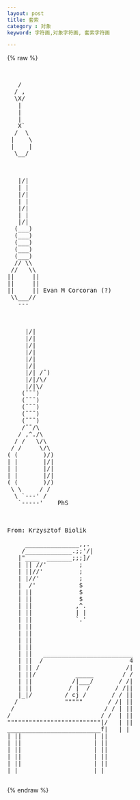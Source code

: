 ```yaml
---
layout: post
title: 套索
category : 对象
keyword: 字符画,对象字符画, 套索字符画

---
```

{% raw %}
<pre>


   /
  / ,
  \X/
   |
   |
   |
   X`
  /  \
 |    \
 |    |
  \__/



   |/|
   | |
   |/|
   | |
   |/|
   | |
   |/|
  (___)
  (___)
  (___)
  (___)
  (___)
  // \\
 //   \\
||     ||
||     ||
||     || Evan M Corcoran (?)
 \\___//
   ---



     |/|
     |/|
     |/|
     |/|
     |/|
     |/|
     |/| /¯)
     |/|/\/
     |/|\/
    (¯¯¯)
    (¯¯¯)
    (¯¯¯)
    (¯¯¯)
    (¯¯¯)
    /¯¯/\
   / ,^./\
  / /   \/\
 / /     \/\
( (       )/)
| |       |/|
| |       |/|
| |       |/|
( (       )/)
 \ \     / /
  \ `---' /
   `-----'    PhS



From: Krzysztof Biolik

     _______________,,.
    /_____________.;;'/|
   |"____  _______;;;]/
   | || //'         ;
   | ||//'          ;
   | |//'           ;
   |  /'            $
   | ||             $
   | ||             $
   | ||            ,^.
   | ||            | |
   | ||            `.'
   | || 
   | || 
   | || 
   | || 
   | ||   _________________________   
   | ||  /                        4
   | || /                        /| 
   | ||/           _____        / /
   | ||           /|___/       / /|
   | ||          / |  /       / /||
   |_|/         / cj /       / / ||
  /             """""       / /| ||
 /                         / / | ||
/                         / /  | ||
""""""""""""""""""""""""""|/   | ||
__________________________f|   | |
| ||                    | ||           
| ||                    | ||    
| ||                    | ||
| ||                    | ||
| ||                    | ||
| |                     | |
 </pre>
{% endraw %}
